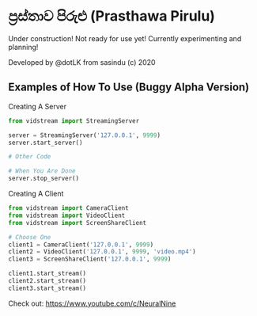 # ප්‍රස්තාව පිරුළු (Prasthawa Pirulu)

Under construction! Not ready for use yet! Currently experimenting and planning!

Developed by @dotLK from sasindu (c) 2020

## Examples of How To Use (Buggy Alpha Version)

Creating A Server

```python
from vidstream import StreamingServer

server = StreamingServer('127.0.0.1', 9999)
server.start_server()

# Other Code

# When You Are Done
server.stop_server()
```

Creating A Client
```python
from vidstream import CameraClient
from vidstream import VideoClient
from vidstream import ScreenShareClient

# Choose One
client1 = CameraClient('127.0.0.1', 9999)
client2 = VideoClient('127.0.0.1', 9999, 'video.mp4')
client3 = ScreenShareClient('127.0.0.1', 9999)

client1.start_stream()
client2.start_stream()
client3.start_stream()
```

Check out: https://www.youtube.com/c/NeuralNine
